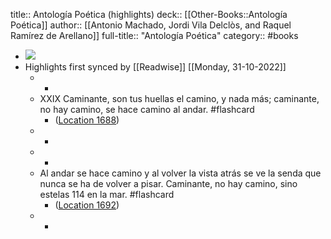 title:: Antología Poética (highlights)
deck:: [[Other-Books::Antología Poética]]
author:: [[Antonio Machado, Jordi Vila Delclòs, and Raquel Ramírez de Arellano]]
full-title:: "Antología Poética"
category:: #books

- ![](https://m.media-amazon.com/images/I/91jC+-AiM8L._SY160.jpg)
- Highlights first synced by [[Readwise]] [[Monday, 31-10-2022]]
	- -
	- XXIX Caminante, son tus huellas el camino, y nada más; caminante, no hay camino, se hace camino al andar. #flashcard
		- ([Location 1688](https://readwise.io/to_kindle?action=open&asin=B08BJF6X6P&location=1688))
	- -
	- -
	- Al andar se hace camino y al volver la vista atrás se ve la senda que nunca se ha de volver a pisar. Caminante, no hay camino, sino estelas 114 en la mar. #flashcard
		- ([Location 1692](https://readwise.io/to_kindle?action=open&asin=B08BJF6X6P&location=1692))
	- -